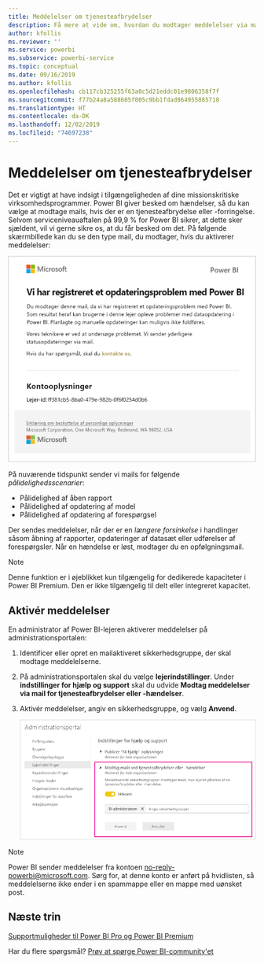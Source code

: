 ```yaml
---
title: Meddelelser om tjenesteafbrydelser
description: Få mere at vide om, hvordan du modtager meddelelser via mail, når Power BI-tjenesten bliver forstyrret eller forringet.
author: kfollis
ms.reviewer: ''
ms.service: powerbi
ms.subservice: powerbi-service
ms.topic: conceptual
ms.date: 09/16/2019
ms.author: kfollis
ms.openlocfilehash: cb117cb325255f63a0c5d21eddc01e9806358f7f
ms.sourcegitcommit: f77b24a8a588605f005c9bb1fdad864955885718
ms.translationtype: HT
ms.contentlocale: da-DK
ms.lasthandoff: 12/02/2019
ms.locfileid: "74697238"
---
```

# <a name="service-interruption-notifications"></a>Meddelelser om tjenesteafbrydelser

Det er vigtigt at have indsigt i tilgængeligheden af dine missionskritiske virksomhedsprogrammer. Power BI giver besked om hændelser, så du kan vælge at modtage mails, hvis der er en tjenesteafbrydelse eller -forringelse. Selvom serviceniveauaftalen på 99,9 % for Power BI sikrer, at dette sker sjældent, vil vi gerne sikre os, at du får besked om det. På følgende skærmbillede kan du se den type mail, du modtager, hvis du aktiverer meddelelser:

![Meddelelse via mail om opdatering](media/service-interruption-notifications/refresh-notification-email.png)

På nuværende tidspunkt sender vi mails for følgende _pålidelighedsscenarier_:

- Pålidelighed af åben rapport
- Pålidelighed af opdatering af model
- Pålidelighed af opdatering af forespørgsel

Der sendes meddelelser, når der er en _længere forsinkelse_ i handlinger såsom åbning af rapporter, opdateringer af datasæt eller udførelser af forespørgsler. Når en hændelse er løst, modtager du en opfølgningsmail.

> [!NOTE]
> Denne funktion er i øjeblikket kun tilgængelig for dedikerede kapaciteter i Power BI Premium. Den er ikke tilgængelig til delt eller integreret kapacitet.

## <a name="enable-notifications"></a>Aktivér meddelelser

En administrator af Power BI-lejeren aktiverer meddelelser på administrationsportalen:

1. Identificer eller opret en mailaktiveret sikkerhedsgruppe, der skal modtage meddelelserne.

1. På administrationsportalen skal du vælge **lejerindstillinger**. Under **indstillinger for hjælp og support** skal du udvide **Modtag meddelelser via mail for tjenesteafbrydelser eller -hændelser**.

1. Aktivér meddelelser, angiv en sikkerhedsgruppe, og vælg **Anvend**.

    ![Aktivér tjenestemeddelelser](media/service-interruption-notifications/enable-notifications.png)

> [!NOTE]
> Power BI sender meddelelser fra kontoen no-reply-powerbi@microsoft.com. Sørg for, at denne konto er anført på hvidlisten, så meddelelserne ikke ender i en spammappe eller en mappe med uønsket post.

## <a name="next-steps"></a>Næste trin

[Supportmuligheder til Power BI Pro og Power BI Premium](service-support-options.md)

Har du flere spørgsmål? [Prøv at spørge Power BI-community'et](https://community.powerbi.com/)
